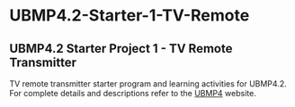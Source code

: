 # UBMP4.2-Starter-1-TV-Remote
 
## UBMP4.2 Starter Project 1 - TV Remote Transmitter

TV remote transmitter starter program and learning activities for UBMP4.2. For complete
details and descriptions refer to the [UBMP4](https://mirobo.tech/ubmp4) website.